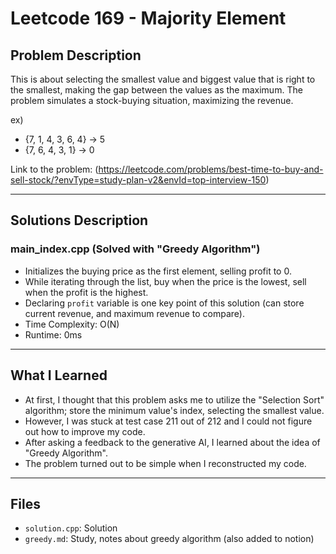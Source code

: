 # Leetcode 169 - Majority Element

## Problem Description
This is about selecting the smallest value and biggest value that is right to the smallest, making the gap between the values as the maximum.
The problem simulates a stock-buying situation, maximizing the revenue.

ex)
- {7, 1, 4, 3, 6, 4} -> 5
- {7, 6, 4, 3, 1} -> 0

Link to the problem: (https://leetcode.com/problems/best-time-to-buy-and-sell-stock/?envType=study-plan-v2&envId=top-interview-150)

---

## Solutions Description

### main_index.cpp (Solved with "Greedy Algorithm")
- Initializes the buying price as the first element, selling profit to 0.
- While iterating through the list, buy when the price is the lowest, sell when the profit is the highest. 
- Declaring `profit` variable is one key point of this solution (can store current revenue, and maximum revenue to compare).
- Time Complexity: O(N)
- Runtime: 0ms

---

## What I Learned

- At first, I thought that this problem asks me to utilize the "Selection Sort" algorithm; store the minimum value's index, selecting the smallest value.
- However, I was stuck at test case 211 out of 212 and I could not figure out how to improve my code.
- After asking a feedback to the generative AI, I learned about the idea of "Greedy Algorithm".
- The problem turned out to be simple when I reconstructed my code.

---

## Files

- `solution.cpp`: Solution
- `greedy.md`: Study, notes about greedy algorithm (also added to notion)